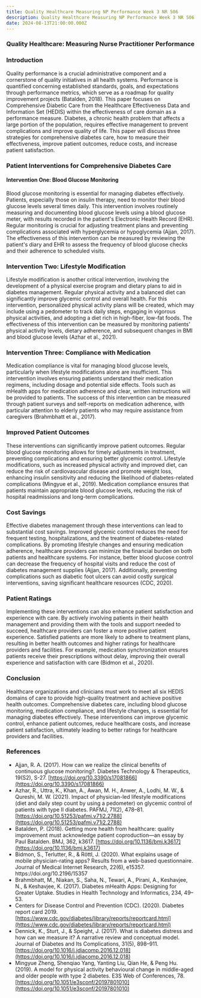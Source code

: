 ```yaml
---
title: Quality Healthcare Measuring NP Performance Week 3 NR 506
description: Quality Healthcare Measuring NP Performance Week 3 NR 506
date: 2024-08-13T21:00:00.000Z
---
```


### Quality Healthcare: Measuring Nurse Practitioner Performance

### Introduction

Quality performance is a crucial administrative component and a cornerstone of quality initiatives in all health systems. Performance is quantified concerning established standards, goals, and expectations through performance metrics, which serve as a roadmap for quality improvement projects (Batalden, 2018). This paper focuses on Comprehensive Diabetic Care from the Healthcare Effectiveness Data and Information Set (HEDIS) within the effectiveness of care domain as a performance measure. Diabetes, a chronic health problem that affects a large portion of the population, requires effective management to prevent complications and improve quality of life. This paper will discuss three strategies for comprehensive diabetes care, how to measure their effectiveness, improve patient outcomes, reduce costs, and increase patient satisfaction.

### Patient Interventions for Comprehensive Diabetes Care

#### Intervention One: Blood Glucose Monitoring

Blood glucose monitoring is essential for managing diabetes effectively. Patients, especially those on insulin therapy, need to monitor their blood glucose levels several times daily. This intervention involves routinely measuring and documenting blood glucose levels using a blood glucose meter, with results recorded in the patient's Electronic Health Record (EHR). Regular monitoring is crucial for adjusting treatment plans and preventing complications associated with hyperglycemia or hypoglycemia (Ajjan, 2017). The effectiveness of this intervention can be measured by reviewing the patient's diary and EHR to assess the frequency of blood glucose checks and their adherence to scheduled visits.

### Intervention Two: Lifestyle Modification

Lifestyle modification is another critical intervention, involving the development of a physical exercise program and dietary plans to aid in diabetes management. Regular physical activity and a balanced diet can significantly improve glycemic control and overall health. For this intervention, personalized physical activity plans will be created, which may include using a pedometer to track daily steps, engaging in vigorous physical activities, and adopting a diet rich in high-fiber, low-fat foods. The effectiveness of this intervention can be measured by monitoring patients' physical activity levels, dietary adherence, and subsequent changes in BMI and blood glucose levels (Azhar et al., 2021).

### Intervention Three: Compliance with Medication

Medication compliance is vital for managing blood glucose levels, particularly when lifestyle modifications alone are insufficient. This intervention involves ensuring patients understand their medication regimens, including dosage and potential side effects. Tools such as mHealth apps for medication adherence and clear, written instructions will be provided to patients. The success of this intervention can be measured through patient surveys and self-reports on medication adherence, with particular attention to elderly patients who may require assistance from caregivers (Brahmbhatt et al., 2017).

### Improved Patient Outcomes

These interventions can significantly improve patient outcomes. Regular blood glucose monitoring allows for timely adjustments in treatment, preventing complications and ensuring better glycemic control. Lifestyle modifications, such as increased physical activity and improved diet, can reduce the risk of cardiovascular disease and promote weight loss, enhancing insulin sensitivity and reducing the likelihood of diabetes-related complications (Mingyue et al., 2019). Medication compliance ensures that patients maintain appropriate blood glucose levels, reducing the risk of hospital readmissions and long-term complications.

### Cost Savings

Effective diabetes management through these interventions can lead to substantial cost savings. Improved glycemic control reduces the need for frequent testing, hospitalizations, and the treatment of diabetes-related complications. By promoting lifestyle changes and ensuring medication adherence, healthcare providers can minimize the financial burden on both patients and healthcare systems. For instance, better blood glucose control can decrease the frequency of hospital visits and reduce the cost of diabetes management supplies (Ajjan, 2017). Additionally, preventing complications such as diabetic foot ulcers can avoid costly surgical interventions, saving significant healthcare resources (CDC, 2020).

### Patient Ratings

Implementing these interventions can also enhance patient satisfaction and experience with care. By actively involving patients in their health management and providing them with the tools and support needed to succeed, healthcare providers can foster a more positive patient experience. Satisfied patients are more likely to adhere to treatment plans, resulting in better health outcomes and higher ratings for healthcare providers and facilities. For example, medication synchronization ensures patients receive their prescriptions without delay, improving their overall experience and satisfaction with care (Bidmon et al., 2020).

### Conclusion

Healthcare organizations and clinicians must work to meet all six HEDIS domains of care to provide high-quality treatment and achieve positive health outcomes. Comprehensive diabetes care, including blood glucose monitoring, medication compliance, and lifestyle changes, is essential for managing diabetes effectively. These interventions can improve glycemic control, enhance patient outcomes, reduce healthcare costs, and increase patient satisfaction, ultimately leading to better ratings for healthcare providers and facilities.

### References

* Ajjan, R. A. (2017). How can we realize the clinical benefits of continuous glucose monitoring?. Diabetes Technology & Therapeutics, 19(S2), S-27. [https://doi.org/10.3390/s17081866](https://doi.org/10.3390/s17081866)
* Azhar, R., Uttra, K., Khan, A., Awan, M. H., Anwer, A., Lodhi, M. W., & Qureshi, M. W. (2021). Impact of physician-led lifestyle modifications (diet and daily step count by using a pedometer) on glycemic control of patients with type II diabetes. PAFMJ, 71(2), 478–81. [https://doi.org/10.51253/pafmj.v71i2.2788](https://doi.org/10.51253/pafmj.v71i2.2788)
* Batalden, P. (2018). Getting more health from healthcare: quality improvement must acknowledge patient coproduction—an essay by Paul Batalden. BMJ, 362, k3617. [https://doi.org/10.1136/bmj.k3617](https://doi.org/10.1136/bmj.k3617)
* Bidmon, S., Terlutter, R., & Röttl, J. (2020). What explains usage of mobile physician-rating apps? Results from a web-based questionnaire. Journal of Medical Internet Research, 22(6), e15357. https\://doi.org/10.2196/15357
* Brahmbhatt, M., Niakan, S., Saha, N., Tewari, A., Pirani, A., Keshavjee, N., & Keshavjee, K. (2017). Diabetes mHealth Apps: Designing for Greater Uptake. Studies in Health Technology and Informatics, 234, 49–53.
* Centers for Disease Control and Prevention (CDC). (2020). Diabetes report card 2019. [https://www.cdc.gov/diabetes/library/reports/reportcard.html](https://www.cdc.gov/diabetes/library/reports/reportcard.html)
* Dennick, K., Sturt, J., & Speight, J. (2017). What is diabetes distress and how can we measure it? A narrative review and conceptual model. Journal of Diabetes and Its Complications, 31(5), 898–911. [https://doi.org/10.1016/j.jdiacomp.2016.12.018](https://doi.org/10.1016/j.jdiacomp.2016.12.018)
* Mingyue Zheng, Shenqiao Yang, Yanting Liu, Qian He, & Peng Hu. (2019). A model for physical activity behavioural change in middle-aged and older people with type 2 diabetes. E3S Web of Conferences, 78. [https://doi.org/10.1051/e3sconf/20197801010](https://doi.org/10.1051/e3sconf/20197801010)
